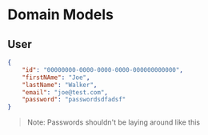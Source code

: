 # Domain Models

## User

```json
{
    "id": "00000000-0000-0000-0000-000000000000",
    "firstNAme": "Joe",
    "lastName": "Walker",
    "email": "joe@test.com",
    "password": "passwordsdfadsf"
}
```


> Note: Passwords shouldn't be laying around like this